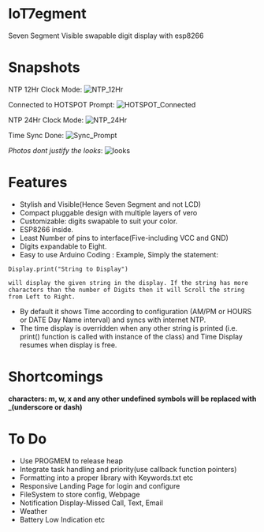 # IoT7egment
Seven Segment Visible swapable digit display with esp8266

# Snapshots

NTP 12Hr Clock Mode:
![NTP_12Hr](https://github.com/technochatter/IoT7egment/blob/master/docs/Face.JPG?raw=true)

Connected to HOTSPOT Prompt:
![HOTSPOT_Connected](https://github.com/technochatter/IoT7egment/blob/master/docs/2.JPG?raw=true)

NTP 24Hr Clock Mode:
![NTP_24Hr](https://github.com/technochatter/IoT7egment/blob/master/docs/3.JPG?raw=true)

Time Sync Done:
![Sync_Prompt](https://github.com/technochatter/IoT7egment/blob/master/docs/4.JPG?raw=true)

_Photos dont justify the looks_:
![looks](https://github.com/technochatter/IoT7egment/blob/master/docs/5.JPG?raw=true)

# Features
* Stylish and Visible(Hence Seven Segment and not LCD)
* Compact pluggable design with multiple layers of vero
* Customizable: digits swapable to suit your color.
* ESP8266 inside.
* Least Number of pins to interface(Five-including VCC and GND)
* Digits expandable to Eight.
* Easy to use Arduino Coding : Example, Simply the statement:

`Display.print("String to Display")`

	will display the given string in the display. If the string has more characters than the number of Digits then it will Scroll the string from Left to Right.

* By default it shows Time according to configuration (AM/PM or HOURS or DATE Day Name interval) and syncs with internet NTP.
* The time display is overridden when any other string is printed (i.e. print() function is called with instance of the class) and Time Display resumes when display is free.
    
# Shortcomings
**characters: m, w, x and any other undefined symbols will be replaced with _(underscore or dash)**
	
# To Do
* Use PROGMEM to release heap
* Integrate task handling and priority(use callback function pointers)
* Formatting into a proper library with Keywords.txt etc
* Responsive Landing Page for login and configure
* FileSystem to store config, Webpage
* Notification Display-Missed Call, Text, Email
* Weather
* Battery Low Indication etc
